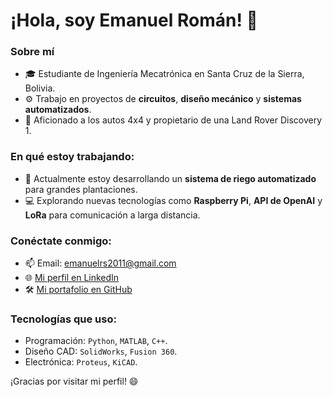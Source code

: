 # ¡Hola, soy Emanuel Román! 👋

### Sobre mí
- 🎓 Estudiante de Ingeniería Mecatrónica en Santa Cruz de la Sierra, Bolivia.
- ⚙️ Trabajo en proyectos de **circuitos**, **diseño mecánico** y **sistemas automatizados**.
- 🚗 Aficionado a los autos 4x4 y propietario de una Land Rover Discovery 1.

### En qué estoy trabajando:
- 🌱 Actualmente estoy desarrollando un **sistema de riego automatizado** para grandes plantaciones.
- 💻 Explorando nuevas tecnologías como **Raspberry Pi**, **API de OpenAI** y **LoRa** para comunicación a larga distancia.

### Conéctate conmigo:
- 📫 Email: emanuelrs2011@gmail.com
- 🌐 [Mi perfil en LinkedIn](https://www.linkedin.com/in/emanuel-roman-b4a2ba175/)
- 🛠️ [Mi portafolio en GitHub](https://github.com/ManuelRs1701?tab=repositories)

### Tecnologías que uso:
- Programación: `Python`, `MATLAB`, `C++`.
- Diseño CAD: `SolidWorks`, `Fusion 360`.
- Electrónica: `Proteus`, `KiCAD`.

¡Gracias por visitar mi perfil! 😄
